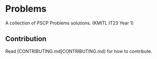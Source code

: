 # Problems
A collection of PSCP Problems solutions. (KMITL IT23 Year 1)
## Contribution
Read [CONTRIBUTING.md]CONTRIBUTING.md) for how to contribute.

